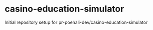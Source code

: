 # casino-education-simulator

Initial repository setup for pr-poehali-dev/casino-education-simulator